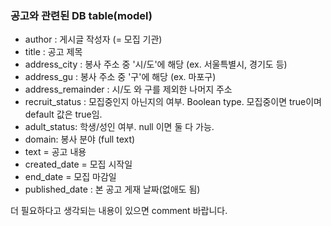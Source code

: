 ### 공고와 관련된 DB table(model)
* author : 게시글 작성자 (= 모집 기관)
* title : 공고 제목
* address_city : 봉사 주소 중 '시/도'에 해당 (ex. 서울특별시, 경기도 등)
* address_gu : 봉사 주소 중 '구'에 해당 (ex. 마포구)
* address_remainder : 시/도 와 구를 제외한 나머지 주소
* recruit_status : 모집중인지 아닌지의 여부. Boolean type. 모집중이면 true이며 default 값은 true임.
* adult_status: 학생/성인 여부. null 이면 둘 다 가능.
* domain: 봉사 분야 (full text)
* text = 공고 내용
* created_date = 모집 시작일
* end_date = 모집 마감일 
* published_date : 본 공고 게재 날짜(없애도 됨)


더 필요하다고 생각되는 내용이 있으면 comment 바랍니다.
